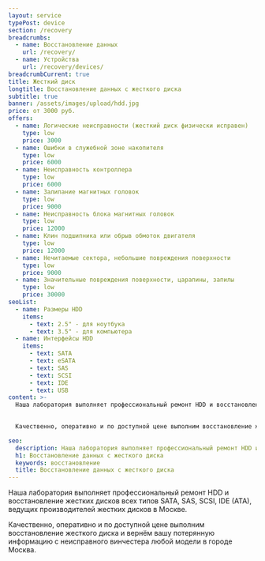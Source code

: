 ```yaml
---
layout: service
typePost: device
section: /recovery
breadcrumbs:
  - name: Восстановление данных
    url: /recovery/
  - name: Устройства
    url: /recovery/devices/
breadcrumbCurrent: true
title: Жесткий диск
longtitle: Восстановление данных с жесткого диска
subtitle: true
banner: /assets/images/upload/hdd.jpg
price: от 3000 руб.
offers:
  - name: Логические неисправности (жесткий диск физически исправен)
    type: low
    price: 3000
  - name: Ошибки в служебной зоне накопителя
    type: low
    price: 6000
  - name: Неисправность контроллера
    type: low
    price: 6000
  - name: Залипание магнитных головок
    type: low
    price: 9000
  - name: Неисправность блока магнитных головок
    type: low
    price: 12000
  - name: Клин подшипника или обрыв обмоток двигателя
    type: low
    price: 12000
  - name: Нечитаемые сектора, небольшие повреждения поверхности
    type: low
    price: 9000
  - name: Значительные повреждения поверхности, царапины, запилы
    type: low
    price: 30000
seoList:
  - name: Размеры HDD
    items:
      - text: 2.5" - для ноутбука
      - text: 3.5" - для компьютера
  - name: Интерфейсы HDD
    items:
      - text: SATA
      - text: eSATA
      - text: SAS
      - text: SCSI
      - text: IDE
      - text: USB
content: >-
  Наша лаборатория выполняет профессиональный ремонт HDD и восстановление жестких дисков всех типов SATA, SAS, SCSI, IDE (ATA), ведущих производителей жестких дисков.
  

  Качественно, оперативно и по доступной цене выполним восстановление жесткого диска и вернём вашу потерянную информацию с неисправного винчестера любой модели.

seo:
  description: Наша лаборатория выполняет профессиональный ремонт HDD и восстановление жестких дисков всех типов SATA, SAS, SCSI, IDE (ATA), ведущих производителей жестких дисков..
  h1: Восстановление данных с жесткого диска
  keywords: восстановление 
  title: Восстановление данных с жесткого диска
---
```


Наша лаборатория выполняет профессиональный ремонт HDD и восстановление жестких дисков всех типов SATA, SAS, SCSI, IDE (ATA), ведущих производителей жестких дисков в Москве.
  
Качественно, оперативно и по доступной цене выполним восстановление жесткого диска и вернём вашу потерянную информацию с неисправного винчестера любой модели в городе Москва.




